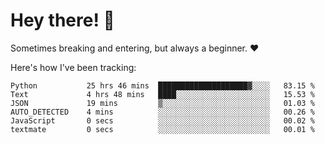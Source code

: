 # Hey there! 👋
Sometimes breaking and entering, but always a beginner. ❤️

Here's how I've been tracking:
<!--START_SECTION:waka-->

```text
Python           25 hrs 46 mins  ████████████████████▓░░░░   83.15 %
Text             4 hrs 48 mins   ████░░░░░░░░░░░░░░░░░░░░░   15.53 %
JSON             19 mins         ▒░░░░░░░░░░░░░░░░░░░░░░░░   01.03 %
AUTO_DETECTED    4 mins          ░░░░░░░░░░░░░░░░░░░░░░░░░   00.26 %
JavaScript       0 secs          ░░░░░░░░░░░░░░░░░░░░░░░░░   00.02 %
textmate         0 secs          ░░░░░░░░░░░░░░░░░░░░░░░░░   00.01 %
```

<!--END_SECTION:waka-->
